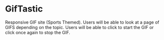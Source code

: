 # GifTastic
Responsive GIF site (Sports Themed).
Users will be able to look at a page of GIFS depending on the topic. 
Users will be able to click to start the GIF or click once again to stop the GIF.
